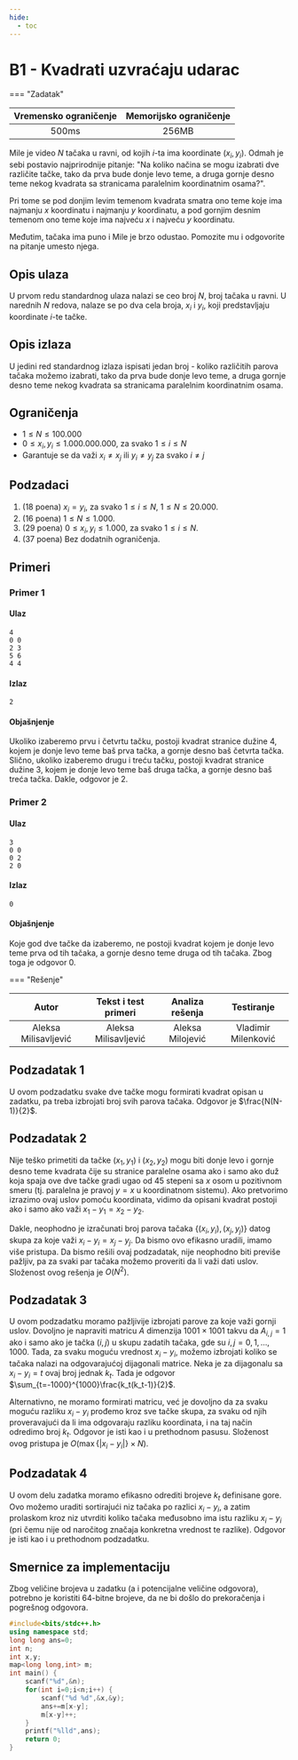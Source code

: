 ```yaml
---
hide:
  - toc
---
```


# B1 - Kvadrati uzvraćaju udarac

=== "Zadatak"

 | Vremensko ograničenje | Memorijsko ograničenje |
 |:-:|:-:|
 | 500ms | 256MB |

 Mile je video $N$ tačaka u ravni, od kojih $i$-ta ima koordinate $(x_i,y_i)$. Odmah je sebi postavio najprirodnije pitanje: "Na koliko načina se mogu izabrati dve različite tačke, tako da prva bude donje levo teme, a druga gornje desno teme nekog kvadrata sa stranicama paralelnim koordinatnim osama?".

 Pri tome se pod donjim levim temenom kvadrata smatra ono teme koje ima najmanju $x$ koordinatu i najmanju $y$ koordinatu, a pod gornjim desnim temenom ono teme koje ima najveću $x$ i najveću $y$ koordinatu.

 Međutim, tačaka ima puno i Mile je brzo odustao. Pomozite mu i odgovorite na pitanje umesto njega.

## Opis ulaza

 U prvom redu standardnog ulaza nalazi se ceo broj $N$, broj tačaka u ravni. U narednih $N$ redova, nalaze se po dva cela broja, $x_i$ i $y_i$, koji predstavljaju koordinate $i$-te tačke.

## Opis izlaza

 U jedini red standardnog izlaza ispisati jedan broj - koliko različitih parova tačaka možemo izabrati, tako da prva bude donje levo teme, a druga gornje desno teme nekog kvadrata sa stranicama paralelnim koordinatnim osama.

## Ograničenja

- $1 \leq N \leq 100.000$
- $0 \leq x_i, y_i \leq 1.000.000.000$, za svako $1 \leq i \leq N$
- Garantuje se da važi $x_i \neq x_j$ ili $y_i \neq y_j$ za svako $i \neq j$

## Podzadaci

 1. (18 poena) $x_i = y_i$, za svako $1 \leq i \leq N$, $1 \leq N \leq 20.000$.
 2. (16 poena) $1 \leq N \leq 1.000$.
 3. (29 poena) $0 \leq x_i, y_i \leq 1.000$, za svako $1 \leq i \leq N$.
 3. (37 poena) Bez dodatnih ograničenja.

## Primeri

### Primer 1

#### Ulaz

 ```
 4
 0 0
 2 3
 5 6
 4 4
 ```

#### Izlaz

 ```
 2
 ```

#### Objašnjenje

 Ukoliko izaberemo prvu i četvrtu tačku, postoji kvadrat stranice dužine $4$, kojem je donje levo teme baš prva tačka, a gornje desno baš četvrta tačka.  Slično, ukoliko izaberemo drugu i treću tačku, postoji kvadrat stranice dužine $3$, kojem je donje levo teme baš druga tačka, a gornje desno baš treća tačka. Dakle, odgovor je $2$.

### Primer 2

#### Ulaz

 ```
 3
 0 0
 0 2
 2 0
 ```

#### Izlaz

 ```
 0
 ```

#### Objašnjenje

 Koje god dve tačke da izaberemo, ne postoji kvadrat kojem je donje levo teme prva od tih tačaka, a gornje desno teme druga od tih tačaka. Zbog toga je odgovor $0$.

=== "Rešenje"

 | Autor | Tekst i test primeri | Analiza rеšenja | Testiranje |
 |:-:|:-:|:-:|:-:|
 | Aleksa Milisavljević | Aleksa Milisavljević | Aleksa Milojević | Vladimir Milenković |

## Podzadatak 1

 U ovom podzadatku svake dve tačke mogu formirati kvadrat opisan u zadatku, pa treba izbrojati broj svih parova tačaka. Odgovor je $\frac{N(N-1)}{2}$.

## Podzadatak 2

 Nije teško primetiti da tačke $(x_1, y_1)$ i $(x_2, y_2)$ mogu biti donje levo i gornje desno teme kvadrata čije su stranice paralelne osama ako i samo ako duž koja spaja ove dve tačke gradi ugao od $45$ stepeni sa $x$ osom u pozitivnom smeru (tj. paralelna je pravoj $y=x$ u koordinatnom sistemu). Ako pretvorimo izrazimo ovaj uslov pomoću koordinata, vidimo da opisani kvadrat postoji ako i samo ako važi $x_1-y_1=x_2-y_2$.

 Dakle, neophodno je izračunati broj parova tačaka $\{(x_i, y_i), (x_j, y_j)\}$ datog skupa za koje važi $x_i-y_i=x_j-y_j$. Da bismo ovo efikasno uradili, imamo više pristupa. Da bismo rešili ovaj podzadatak, nije neophodno biti previše pažljiv, pa za svaki par tačaka možemo proveriti da li važi dati uslov. Složenost ovog rešenja je $O(N^2)$.

## Podzadatak 3

 U ovom podzadatku moramo pažljivije izbrojati parove za koje važi gornji uslov. Dovoljno je napraviti matricu $A$ dimenzija $1001\times 1001$ takvu da $A_{i, j}=1$ ako i samo ako je tačka $(i, j)$ u skupu zadatih tačaka, gde su $i, j=0, 1, \dots, 1000$. Tada, za svaku moguću vrednost $x_i-y_i$, možemo izbrojati koliko se tačaka nalazi na odgovarajućoj dijagonali matrice. Neka je za dijagonalu sa $x_i-y_i=t$ ovaj broj jednak $k_t$. Tada je odgovor $\sum_{t=-1000}^{1000}\frac{k_t(k_t-1)}{2}$.

 Alternativno, ne moramo formirati matricu, već je dovoljno da za svaku moguću razliku $x_i-y_i$ prođemo kroz sve tačke skupa, za svaku od njih proveravajući da li ima odgovaraju razliku koordinata, i na taj način odredimo broj $k_t$. Odgovor je isti kao i u prethodnom pasusu. Složenost ovog pristupa je $O(\max\{|x_i-y_i|\}\times N)$.

## Podzadatak 4

 U ovom delu zadatka moramo efikasno odrediti brojeve $k_t$ definisane gore. Ovo možemo uraditi sortirajući niz tačaka po razlici $x_i-y_i$, a zatim prolaskom kroz niz utvrditi koliko tačaka međusobno ima istu razliku $x_i-y_i$ (pri čemu nije od naročitog značaja konkretna vrednost te razlike). Odgovor je isti kao i u prethodnom podzadatku.

## Smernice za implementaciju

 Zbog veličine brojeva u zadatku (a i potencijalne veličine odgovora), potrebno je koristiti 64-bitne brojeve, da ne bi došlo do prekoračenja i pogrešnog odgovora.

 ``` cpp title="01_kvadrati_uzvracaju_udarac.cpp" linenums="1"
 #include<bits/stdc++.h>
 using namespace std;
 long long ans=0;
 int n;
 int x,y;
 map<long long,int> m;
 int main() {
     scanf("%d",&n);
     for(int i=0;i<n;i++) {
         scanf("%d %d",&x,&y);
         ans+=m[x-y];
         m[x-y]++;
     }
     printf("%lld",ans);
     return 0;
 }

 ```
